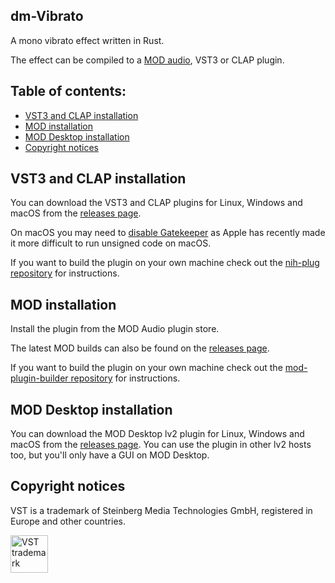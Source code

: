 ## dm-Vibrato

A mono vibrato effect written in Rust.

The effect can be compiled to a [MOD audio](https://mod.audio/), VST3 or CLAP plugin.

## Table of contents:

- [VST3 and CLAP installation](#VST3-and-CLAP-installation)
- [MOD installation](#MOD-installation)
- [MOD Desktop installation](#MOD-Desktop-installation)
- [Copyright notices](#Copyright-notices)

## VST3 and CLAP installation

You can download the VST3 and CLAP plugins for Linux, Windows and macOS from the [releases page](https://github.com/davemollen/dm-Vibrato/releases).

On macOS you may need to [disable Gatekeeper](https://disable-gatekeeper.github.io/) as Apple has recently made it more difficult to run unsigned code on macOS.

If you want to build the plugin on your own machine check out the [nih-plug repository](https://github.com/robbert-vdh/nih-plug) for instructions.

## MOD installation

Install the plugin from the MOD Audio plugin store.

The latest MOD builds can also be found on the [releases page](https://github.com/davemollen/dm-Vibrato/releases).

If you want to build the plugin on your own machine check out the [mod-plugin-builder repository](https://github.com/moddevices/mod-plugin-builder) for instructions.

## MOD Desktop installation

You can download the MOD Desktop lv2 plugin for Linux, Windows and macOS from the [releases page](https://github.com/davemollen/dm-Vibrato/releases). You can use the plugin in other lv2 hosts too, but you'll only have a GUI on MOD Desktop.

## Copyright notices

VST is a trademark of Steinberg Media Technologies GmbH, registered in Europe and other countries.

<img src="https://steinbergmedia.github.io/vst3_dev_portal/resources/licensing_6.png" width="60" height="auto" alt="VST trademark">

